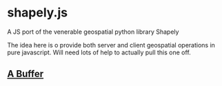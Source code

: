 shapely.js
==========

A JS port of the venerable geospatial python library Shapely

The idea here is o provide both server and client geospatial operations in pure javascript. Will need lots of help to actually pull this one off.  


## [A Buffer](http://chelm.github.com/shapely.js/examples/buffer.html)
